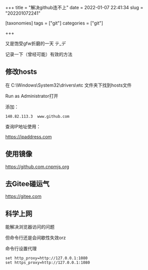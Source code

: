 +++
title = "解决github连不上"
date = 2022-01-07 22:41:34
slug = "202201072241"

[taxonomies]
tags = ["git"]
categories = ["git"]

+++

又是饱受gfw折磨的一天 テ_デ

记录一下（曾经可能）有效的方法

<!-- more -->

## 修改hosts

在 C:\Windows\System32\drivers\etc 文件夹下找到hosts文件

Run  as Administrator打开

添加：

```
140.82.113.3  www.github.com
```

查询IP地址使用：

<https://ipaddress.com>



## 使用镜像

<https://github.com.cnpmjs.org>



## 去Gitee碰运气

<https://gitee.com>



## 科学上网

能解决浏览器访问的问题

但命令行还是会间歇性失效orz

命令行设置代理

```
set http_proxy=http://127.0.0.1:1080
set https_proxy=http://127.0.0.1:1080
```


